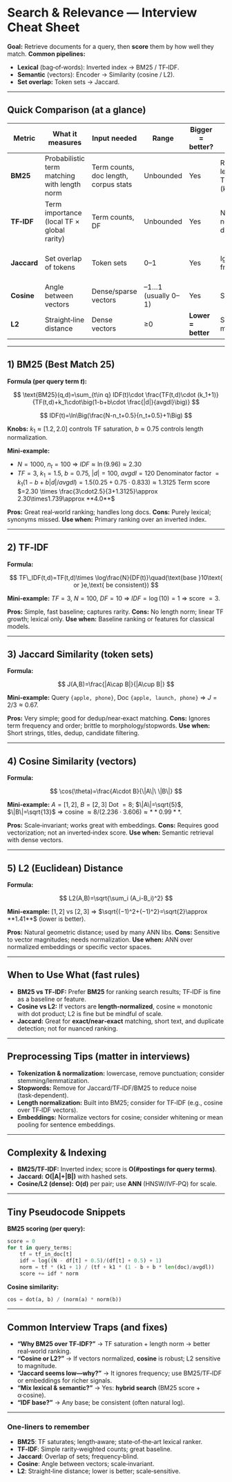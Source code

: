# Search & Relevance — Interview Cheat Sheet

**Goal:** Retrieve documents for a query, then **score** them by how well they match.
**Common pipelines:**

* **Lexical** (bag‑of‑words): Inverted index → BM25 / TF‑IDF.
* **Semantic** (vectors): Encoder → Similarity (cosine / L2).
* **Set overlap:** Token sets → Jaccard.

---

## Quick Comparison (at a glance)

| Metric      | What it measures                             | Input needed                          | Range              | Bigger = better?   | Scale sensitivity                           | Typical use                         |
| ----------- | -------------------------------------------- | ------------------------------------- | ------------------ | ------------------ | ------------------------------------------- | ----------------------------------- |
| **BM25**    | Probabilistic term matching with length norm | Term counts, doc length, corpus stats | Unbounded          | Yes                | Robust to length (b) and TF saturation (k₁) | Web search, classic IR ranking      |
| **TF‑IDF**  | Term importance (local TF × global rarity)   | Term counts, DF                       | Unbounded          | Yes                | No length norm by default                   | Baseline ranking, features          |
| **Jaccard** | Set overlap of tokens                        | Token sets                            | 0–1                | Yes                | Ignores term frequency                      | Dedup, near‑exact match, short text |
| **Cosine**  | Angle between vectors                        | Dense/sparse vectors                  | –1…1 (usually 0–1) | Yes                | Scale‑invariant                             | Embedding search, semantic          |
| **L2**      | Straight‑line distance                       | Dense vectors                         | ≥0                 | **Lower = better** | Sensitive to magnitude                      | Embedding search (ANN)              |

---

## 1) BM25 (Best Match 25)

**Formula (per query term *t*):**

$$
\text{BM25}(q,d)=\sum_{t\in q} IDF(t)\cdot \frac{TF(t,d)\cdot (k_1+1)}{TF(t,d)+k_1\cdot\big(1-b+b\cdot \frac{|d|}{avgdl}\big)}
$$

$$
IDF(t)=\ln\Big(\frac{N-n_t+0.5}{n_t+0.5}+1\Big)
$$

**Knobs:** $k_1\approx[1.2,2.0]$ controls TF saturation, $b\approx0.75$ controls length normalization.

**Mini‑example:**

* $N=1000$, $n_t=100$ ⇒ $IDF\approx \ln(9.96)\approx 2.30$
* $TF=3$, $k_1=1.5$, $b=0.75$, $|d|=100$, $avgdl=120$
  Denominator factor $=k_1(1-b+b|d|/avgdl)=1.5(0.25+0.75\cdot0.833)\approx1.3125$
  Term score $=2.30 \times \frac{3\cdot2.5}{3+1.3125}\approx 2.30\times1.739\approx **4.0**$

**Pros:** Great real‑world ranking; handles long docs.
**Cons:** Purely lexical; synonyms missed.
**Use when:** Primary ranking over an inverted index.

---

## 2) TF‑IDF

**Formula:**

$$
TF\_IDF(t,d)=TF(t,d)\times \log\frac{N}{DF(t)}\quad(\text{base }10\text{ or }e,\text{ be consistent})
$$

**Mini‑example:** $TF=3$, $N=100$, $DF=10$ ⇒ $IDF=\log(10)=1$ ⇒ score $=3$.

**Pros:** Simple, fast baseline; captures rarity.
**Cons:** No length norm; linear TF growth; lexical only.
**Use when:** Baseline ranking or features for classical models.

---

## 3) Jaccard Similarity (token sets)

**Formula:**

$$
J(A,B)=\frac{|A\cap B|}{|A\cup B|}
$$

**Mini‑example:** Query `{apple, phone}`, Doc `{apple, launch, phone}` ⇒ $J=2/3\approx0.67$.

**Pros:** Very simple; good for dedup/near‑exact matching.
**Cons:** Ignores term frequency and order; brittle to morphology/stopwords.
**Use when:** Short strings, titles, dedup, candidate filtering.

---

## 4) Cosine Similarity (vectors)

**Formula:**

$$
\cos(\theta)=\frac{A\cdot B}{\|A\|\ \|B\|}
$$

**Mini‑example:** $A=[1,2],\ B=[2,3]$
Dot $=8$; $\|A\|=\sqrt{5}$, $\|B\|=\sqrt{13}$ ⇒ cosine $\approx 8/(2.236\cdot3.606)\approx **0.99**$.

**Pros:** Scale‑invariant; works great with embeddings.
**Cons:** Requires good vectorization; not an inverted‑index score.
**Use when:** Semantic retrieval with dense vectors.

---

## 5) L2 (Euclidean) Distance

**Formula:**

$$
L2(A,B)=\sqrt{\sum_i (A_i-B_i)^2}
$$

**Mini‑example:** $[1,2]$ vs $[2,3]$ ⇒ $\sqrt{(−1)^2+(−1)^2}=\sqrt{2}\approx **1.41**$ (lower is better).

**Pros:** Natural geometric distance; used by many ANN libs.
**Cons:** Sensitive to vector magnitudes; needs normalization.
**Use when:** ANN over normalized embeddings or specific vector spaces.

---

## When to Use What (fast rules)

* **BM25 vs TF‑IDF:** Prefer **BM25** for ranking search results; TF‑IDF is fine as a baseline or feature.
* **Cosine vs L2:** If vectors are **length‑normalized**, cosine ≈ monotonic with dot product; L2 is fine but be mindful of scale.
* **Jaccard:** Great for **exact/near‑exact** matching, short text, and duplicate detection; not for nuanced ranking.

---

## Preprocessing Tips (matter in interviews)

* **Tokenization & normalization:** lowercase, remove punctuation; consider stemming/lemmatization.
* **Stopwords:** Remove for Jaccard/TF‑IDF/BM25 to reduce noise (task‑dependent).
* **Length normalization:** Built into BM25; consider for TF‑IDF (e.g., cosine over TF‑IDF vectors).
* **Embeddings:** Normalize vectors for cosine; consider whitening or mean pooling for sentence embeddings.

---

## Complexity & Indexing

* **BM25/TF‑IDF:** Inverted index; score is **O(#postings for query terms)**.
* **Jaccard:** **O(|A|+|B|)** with hashed sets.
* **Cosine/L2 (dense):** **O(d)** per pair; use **ANN** (HNSW/IVF‑PQ) for scale.

---

## Tiny Pseudocode Snippets

**BM25 scoring (per query):**

```python
score = 0
for t in query_terms:
    tf = tf_in_doc[t]
    idf = log((N - df[t] + 0.5)/(df[t] + 0.5) + 1)
    norm = tf * (k1 + 1) / (tf + k1 * (1 - b + b * len(doc)/avgdl))
    score += idf * norm
```

**Cosine similarity:**

```python
cos = dot(a, b) / (norm(a) * norm(b))
```

---

## Common Interview Traps (and fixes)

* **“Why BM25 over TF‑IDF?”** → TF saturation + length norm → better real‑world ranking.
* **“Cosine or L2?”** → If vectors normalized, **cosine** is robust; L2 sensitive to magnitude.
* **“Jaccard seems low—why?”** → It ignores frequency; use BM25/TF‑IDF or embeddings for richer signals.
* **“Mix lexical & semantic?”** → Yes: **hybrid search** (BM25 score + α·cosine).
* **“IDF base?”** → Any base; be consistent (often natural log).

---

### One‑liners to remember

* **BM25**: TF saturates; length‑aware; state‑of‑the‑art lexical ranker.
* **TF‑IDF**: Simple rarity‑weighted counts; great baseline.
* **Jaccard**: Overlap of sets; frequency‑blind.
* **Cosine**: Angle between vectors; scale‑invariant.
* **L2**: Straight‑line distance; lower is better; scale‑sensitive.
